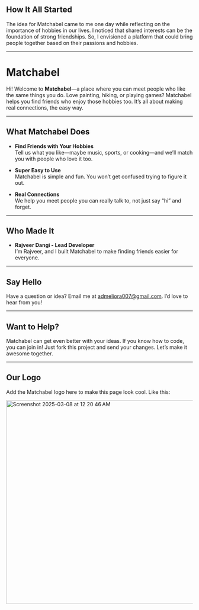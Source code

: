 ## How It All Started

The idea for Matchabel came to me one day while reflecting on the importance of hobbies in our lives. I noticed that shared interests can be the foundation of strong friendships. So, I envisioned a platform that could bring people together based on their passions and hobbies.

---

# Matchabel

Hi! Welcome to **Matchabel**—a place where you can meet people who like the same things you do. Love painting, hiking, or playing games? Matchabel helps you find friends who enjoy those hobbies too. It’s all about making real connections, the easy way.

---

## What Matchabel Does

- **Find Friends with Your Hobbies**  
  Tell us what you like—maybe music, sports, or cooking—and we’ll match you with people who love it too.

- **Super Easy to Use**  
  Matchabel is simple and fun. You won’t get confused trying to figure it out.

- **Real Connections**  
  We help you meet people you can really talk to, not just say “hi” and forget.

---

## Who Made It

- **Rajveer Dangi - Lead Developer**  
  I’m Rajveer, and I built Matchabel to make finding friends easier for everyone.

---

## Say Hello

Have a question or idea? Email me at [admeliora007@gmail.com](mailto:admeliora007@gmail.com). I’d love to hear from you!

---

## Want to Help?

Matchabel can get even better with your ideas. If you know how to code, you can join in! Just fork this project and send your changes. Let’s make it awesome together.

---

## Our Logo

Add the Matchabel logo here to make this page look cool. Like this:

<img width="550" alt="Screenshot 2025-03-08 at 12 20 46 AM" src="https://github.com/user-attachments/assets/7e211bed-ef16-4464-aee5-b3555d1ee7a2" />

